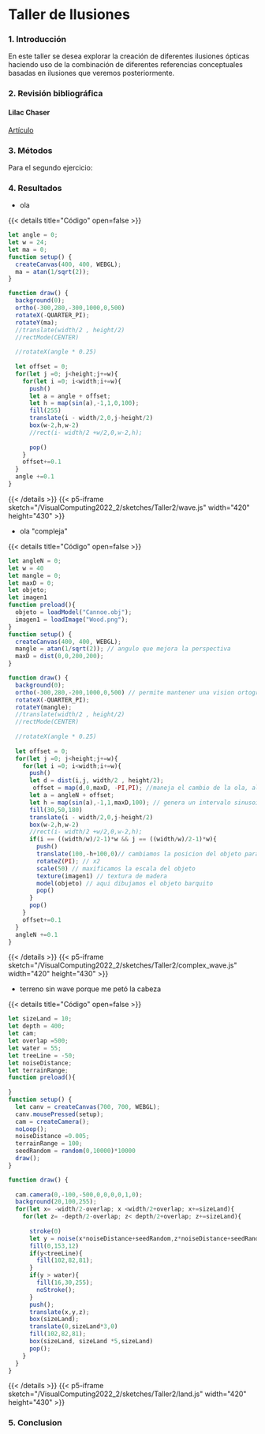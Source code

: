 # **Taller de Ilusiones**

### **1. Introducción**
En este taller se desea explorar la creación de diferentes ilusiones ópticas haciendo uso de la combinación de diferentes referencias conceptuales basadas en ilusiones que veremos posteriormente.
### **2. Revisión bibliográfica**

#### **Lilac Chaser**


[Artículo](https://www.researchgate.net/publication/236959621_A_Neurodynamical_Model_of_Brightness_Induction_in_V1/download)

### **3. Métodos**



Para el segundo ejercicio:
### **4. Resultados**

- ola


{{< details title="Código" open=false >}}
```js
let angle = 0;
let w = 24;
let ma = 0;
function setup() {
  createCanvas(400, 400, WEBGL);
  ma = atan(1/sqrt(2));
}

function draw() {
  background(0);
  ortho(-300,280,-300,1000,0,500)
  rotateX(-QUARTER_PI);
  rotateY(ma);
  //translate(width/2 , height/2)
  //rectMode(CENTER)
  
  //rotateX(angle * 0.25)
  
  let offset = 0;
  for(let j =0; j<height;j+=w){
    for(let i =0; i<width;i+=w){
      push()
      let a = angle + offset;
      let h = map(sin(a),-1,1,0,100);
      fill(255)
      translate(i - width/2,0,j-height/2)
      box(w-2,h,w-2)
      //rect(i- width/2 +w/2,0,w-2,h);
      
      pop()
    }
    offset+=0.1
  }
  angle +=0.1
}
```
{{< /details >}}
{{< p5-iframe sketch="/VisualComputing2022_2/sketches/Taller2/wave.js" width="420" height="430"  >}}

- ola "compleja"

{{< details title="Código" open=false >}}
```js
let angleN = 0;
let w = 40
let mangle = 0;
let maxD = 0; 
let objeto;
let imagen1
function preload(){
  objeto = loadModel("Cannoe.obj");
  imagen1 = loadImage("Wood.png");
}
function setup() {
  createCanvas(400, 400, WEBGL);
  mangle = atan(1/sqrt(2)); // angulo que mejora la perspectiva
  maxD = dist(0,0,200,200);
}

function draw() {
  background(0);
  ortho(-300,280,-200,1000,0,500) // permite mantener una vision ortografica de tal manera que mantiene una vision durante cierto espacio, una vez salido del espacio no se verán solidos o cuerpos
  rotateX(-QUARTER_PI);
  rotateY(mangle);
  //translate(width/2 , height/2)
  //rectMode(CENTER)
  
  //rotateX(angle * 0.25)
  
  let offset = 0;
  for(let j =0; j<height;j+=w){
    for(let i =0; i<width;i+=w){
      push()
      let d = dist(i,j, width/2 , height/2);
       offset = map(d,0,maxD, -PI,PI); //maneja el cambio de la ola, altera el angulo y hace que se vea mas natural, con esto ayuda a que la ola empiece desde el centro
      let a = angleN + offset;
      let h = map(sin(a),-1,1,maxD,100); // genera un intervalo sinusoidal de tal manera que cambia la altura de los cubos
      fill(30,50,180)
      translate(i - width/2,0,j-height/2)
      box(w-2,h,w-2)
      //rect(i- width/2 +w/2,0,w-2,h);
      if(i == ((width/w)/2-1)*w && j == ((width/w)/2-1)*w){
        push()
        translate(100,-h+100,0)// cambiamos la posicion del objeto para que quede normal
        rotateZ(PI); // x2
        scale(50) // maxificamos la escala del objeto 
        texture(imagen1) // textura de madera
        model(objeto) // aqui dibujamos el objeto barquito
        pop()
      }
      pop()
    }
    offset+=0.1
  }
  angleN +=0.1
}
```
{{< /details >}}
{{< p5-iframe sketch="/VisualComputing2022_2/sketches/Taller2/complex_wave.js" width="420" height="430"  >}}

- terreno sin wave porque me petó la cabeza

{{< details title="Código" open=false >}}
```js
let sizeLand = 10;
let depth = 400; 
let cam;
let overlap =500;
let water = 55;
let treeLine = -50;
let noiseDistance;
let terrainRange;
function preload(){
  
}
function setup() {
  let canv = createCanvas(700, 700, WEBGL);
  canv.mousePressed(setup);
  cam = createCamera();
  noLoop();
  noiseDistance =0.005;
  terrainRange = 100;
  seedRandom = random(0,10000)*10000
  draw();
}

function draw() {
  
  cam.camera(0,-100,-500,0,0,0,0,1,0);
  background(20,100,255);
  for(let x= -width/2-overlap; x <width/2+overlap; x+=sizeLand){
    for(let z= -depth/2-overlap; z< depth/2+overlap; z+=sizeLand){
      
      stroke(0)
      let y = noise(x*noiseDistance+seedRandom,z*noiseDistance+seedRandom)*terrainRange;
      fill(0,153,12)
      if(y<treeLine){
        fill(102,82,81);
      }
      if(y > water){
        fill(16,30,255);
        noStroke();
      }
      push();
      translate(x,y,z);
      box(sizeLand);
      translate(0,sizeLand*3,0)
      fill(102,82,81);
      box(sizeLand, sizeLand *5,sizeLand)
      pop();
    }
  }
}
```
{{< /details >}}
{{< p5-iframe sketch="/VisualComputing2022_2/sketches/Taller2/land.js" width="420" height="430"  >}}





### **5. Conclusion**
